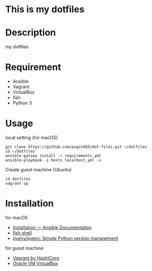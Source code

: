 # This is my dotfiles

# Description
my dotfiles

# Requirement
- Ansible
- Vagrant
- VirtualBox
- fish
- Python 3

# Usage

local setting (for macOS)

```
git clone https://github.com/pogin503/dot-files.git ~/dotfiles
cd ~/dotfiles
ansible-galaxy install -r requirements.yml
ansible-playbook -i hosts localhost.yml -v
```

Create guest machine (Ubuntu)

```
cd dotfiles
vagrant up
```

# Installation

for macOS

- [Installation — Ansible Documentation](http://docs.ansible.com/ansible/intro_installation.html)
- [fish shell](https://fishshell.com/)
- [pyenv/pyenv: Simple Python version management](https://github.com/pyenv/pyenv#installation)

for guest machine

- [Vagrant by HashiCorp](https://www.vagrantup.com/)
- [Oracle VM VirtualBox](https://www.virtualbox.org/)
